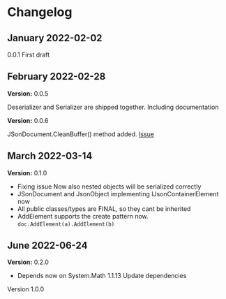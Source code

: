 # Changelog

## January 2022-02-02
0.0.1 First draft

## February 2022-02-28

**Version:** 0.0.5 

Deserializer and Serializer are shipped together. Including documentation

**Version:** 0.0.6 

JSonDocument.CleanBuffer() method added. [Issue](https://github.com/simatic-ax/Json/issues/12)

## March 2022-03-14

**Version:** 0.1.0 

* Fixing issue Now also nested objects will be serialized correctly
* JSonDocument and JsonObject implementing IJsonContainerElement now
* All public classes/types are FINAL, so they cant be inherited
* AddElement supports the create pattern now. `doc.AddElement(a).AddElement(b)`
  

## June 2022-06-24

**Version:** 0.2.0 

* Depends now on System.Math 1.1.13 Update dependencies 

Version 1.0.0